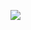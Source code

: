 <a href="../sculptures.html"><img src="http://firedpot.com/images/sculptures/sostituire-ossid-2.jpg" /></a>
